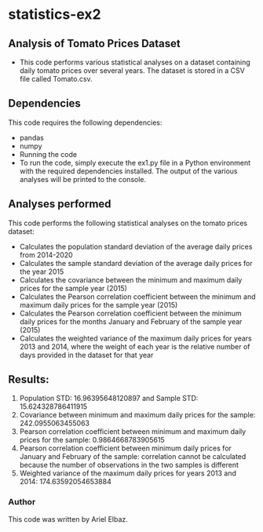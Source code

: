 # statistics-ex2
## Analysis of Tomato Prices Dataset
- This code performs various statistical analyses on a dataset containing daily tomato prices over several years. The dataset is stored in a CSV file called Tomato.csv.

## Dependencies
This code requires the following dependencies:

- pandas
- numpy
- Running the code
- To run the code, simply execute the ex1.py file in a Python environment with the required dependencies installed. The output of the various analyses will be printed to the console.

## Analyses performed
This code performs the following statistical analyses on the tomato prices dataset:

- Calculates the population standard deviation of the average daily prices from 2014-2020
- Calculates the sample standard deviation of the average daily prices for the year 2015
- Calculates the covariance between the minimum and maximum daily prices for the sample year (2015)
- Calculates the Pearson correlation coefficient between the minimum and maximum daily prices for the sample year (2015)
- Calculates the Pearson correlation coefficient between the minimum daily prices for the months January and February of the sample year (2015)
- Calculates the weighted variance of the maximum daily prices for years 2013 and 2014, where the weight of each year is the relative number of days provided in the dataset for that year

## Results:
1. Population STD: 16.96395648120897 and Sample STD: 15.624328786411915
2. Covariance between minimum and maximum daily prices for the sample: 242.0955063455063
3. Pearson correlation coefficient between minimum and maximum daily prices for the sample: 0.9864668783905615
4. Pearson correlation coefficient between minimum daily prices for January and February of the sample: correlation cannot be calculated because the number of observations in the two samples is different
5. Weighted variance of the maximum daily prices for years 2013 and 2014: 174.63592054653884



### Author
This code was written by Ariel Elbaz.
